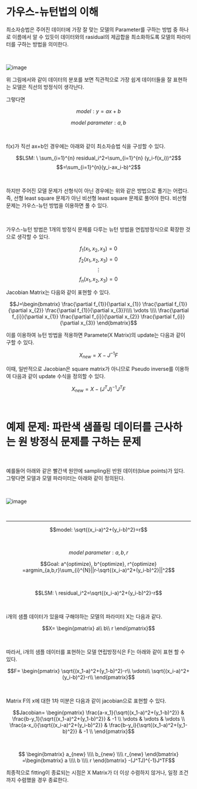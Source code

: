 # 가우스-뉴턴법의 이해

최소자승법은 주어진 데이터에 가장 잘 맞는 모델의 Parameter를 구하는 방법 중 하나로 이름에서 알 수 있듯이 데이터와의 rasidual의 제곱합을 최소화하도록 모델의 파라미터를 구하는 방법을 의미한다.

</br>

![image](https://user-images.githubusercontent.com/56625848/210483832-81f417c6-957e-45eb-878e-5c6d284c8a18.png)

위 그림에서와 같이 데이터의 분포를 보면 직관적으로 가장 쉽게 데이터들을 잘 표현하는 모델은 직선의 방정식이 생각난다. 

그렇다면 

$$model:y=ax+b$$

$$model\ parameter: a, b$$

</br>

f(x)가 직선 ax+b인 경우에는 아래와 같이 최소자승법 식을 구성할 수 있다.

$$LSM: \ \sum_{i=1}^{n} residual_i^2=\sum_{i=1}^{n} (y_i-f(x_i))^2$$
$$=\sum_{i=1}^{n}(y_i-ax_i-b)^2$$

</br>

하지만 주어진 모델 문제가 선형식이 아닌 경우에는 위와 같은 방법으로 풀기는 어렵다. 즉, 선형 least square 문제가 아닌 비선형 least square 문제로 풀어야 한다. 비선형 문제는 가우스-뉴턴 방법을 이용하면 풀 수 있다. 

</br>

가우스-뉴턴 방법은 1개의 방정식 문제를 다루는 뉴턴 방법을 연립방정식으로 확장한 것으로 생각할 수 있다.

$$f_1(x_1, x_2, x_3)=0$$
$$f_2(x_1, x_2, x_3)=0$$
$$\vdots$$
$$f_n(x_1, x_2, x_3)=0$$

Jacobian Matrix는 다음와 같이 표현할 수 있다.

$$J=\begin{bmatrix}
\frac{\partial f_{1}}{\partial x_{1}}   \frac{\partial f_{1}}{\partial x_{2}}     \frac{\partial f_{1}}{\partial x_{3}}\\\\
\vdots \\\\
\frac{\partial f_{i}}{\partial x_{1}}   \frac{\partial f_{i}}{\partial x_{2}}     \frac{\partial f_{i}}{\partial x_{3}}
\end{bmatrix}$$ 

이를 이용하여 뉴턴 방법을 적용하면 Paramete(X Matrix)의 update는 다음과 같이 구할 수 있다.

$$X_{new}=X-J^{-1}F$$

이때, 일반적으로 Jacobian은 square matrix가 아니므로 Pseudo inverse를 이용하여 다음과 같이 update 수식을 정의할 수 있다.

$$X_{new}=X-{(J^T J)}^{-1}J^TF$$

</br>

# 예제 문제: 파란색 샘플링 데이터를 근사하는 원 방정식 문제를 구하는 문제

</br>

예를들어 아래와 같은 빨간색 원안에 sampling된 반원 데이터(blue points)가 있다. 그렇다면 모델과 모델 파라미터는 아래와 같이 정의된다.


</br>

![image](https://user-images.githubusercontent.com/56625848/210484830-04f47d53-25c0-4158-8fe4-c23cb7faca89.png)

</br>

---

$$model: \sqrt{(x_i-a)^2+(y_i-b)^2}=r$$

</br>

$$model \ parameter: a, b, r$$

$$Goal: a^{optimize}, b^{optimize}, r^{optimize} =argmin_{a,b,r}\sum_{i}^{N}||r-\sqrt{(x_i-a)^2+(y_i-b)^2}||^2$$

</br>


$$LSM: \ residual_i^2=\sqrt{(x_i-a)^2+(y_i-b)^2}-r$$

</br>

i개의 샘플 데이터가 있을때 구해야하는 모델의 파라미터 X는 다음과 같다.

$$X=
 \begin{pmatrix}
  a\\
  b\\
  r
 \end{pmatrix}$$

</br>

따라서, i개의 샘플 데이터를 표현하는 모델 연립방정식은 F는 아래와 같이 표현 할 수 있다. 

 $$F=
 \begin{pmatrix}
  \sqrt{(x_1-a)^2+(y_1-b)^2}-r\\
  \vdots\\
  \sqrt{(x_i-a)^2+(y_i-b)^2}-r\\
 \end{pmatrix}$$
 
</br>

Matrix F의 x에 대한 1차 미분은 다음과 같이 jacobian으로 표현할 수 있다.

 $$Jacobian=
 \begin{pmatrix}
  \frac{a-x_1}{\sqrt{(x_1-a)^2+(y_1-b)^2}} & \frac{b-y_1}{\sqrt{(x_1-a)^2+(y_1-b)^2}} & -1 \\
  \vdots & \vdots & \vdots \\
  \frac{a-x_i}{\sqrt{(x_i-a)^2+(y_i-b)^2}} & \frac{b-y_i}{\sqrt{(x_1-a)^2+(y_1-b)^2}} & -1 \\
 \end{pmatrix}$$
 
</br>

$$ \begin{bmatrix}
a_{new} \\\\
b_{new} \\\\
r_{new}
\end{bmatrix} =\begin{bmatrix}
a \\\\
b \\\\
r
\end{bmatrix} -(J^TJ)^{-1}J^TF$$

최종적으로 fitting이 종료되는 시점은 X Matrix가 더 이상 수렴하지 않거나, 일정 조건까지 수렴했을 경우 종료한다.
